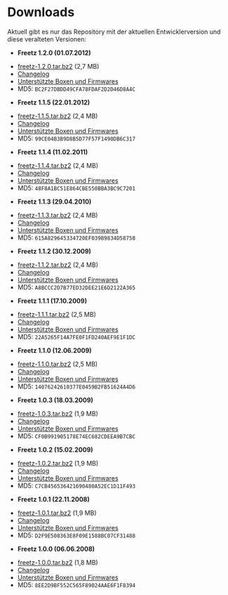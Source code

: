 # Downloads

Aktuell gibt es nur das Repository mit der aktuellen Entwicklerversion und diese veralteten Versionen:

  * **Freetz 1.2.0 (01.07.2012)**
   - [freetz-1.2.0.tar.bz2](https://github.com/Freetz-NG/svn.freetz.org/releases/download/freetz-1.2/freetz-1.2.0.tar.bz2 "freetz-1.2.0.tar.bz2 (2.7 MB)") (2,7 MB)
   - [Changelog](https://github.com/Freetz-NG/svn.freetz.org/blob/freetz-1.2/CHANGELOG)
   - [Unterstützte Boxen und Firmwares](https://github.com/Freetz-NG/svn.freetz.org/blob/freetz-1.2/FIRMWARES)
   - MD5: `BC2F27DBDD49CFA78FDAF2D2D46D8A4C`

  * **Freetz 1.1.5 (22.01.2012)**
   - [freetz-1.1.5.tar.bz2](https://github.com/Freetz-NG/svn.freetz.org/releases/download/freetz-1.1.5/freetz-1.1.5.tar.bz2 "freetz-1.1.5.tar.bz2 (2.5 MB)") (2,4 MB)
   - [Changelog](https://github.com/Freetz-NG/svn.freetz.org/blob/freetz-1.1.5/CHANGELOG)
   - [Unterstützte Boxen und Firmwares](https://github.com/Freetz-NG/svn.freetz.org/blob/freetz-1.1.5/FIRMWARES)
   - MD5: `99CE04B3B9D8B5D77F57F1490DB6C317`

  * **Freetz 1.1.4 (11.02.2011)**
   - [freetz-1.1.4.tar.bz2](https://github.com/Freetz-NG/svn.freetz.org/releases/download/freetz-1.1.4/freetz-1.1.4.tar.bz2 "freetz-1.1.4.tar.bz2 (2.5 MB)") (2,4 MB)
   - [Changelog](https://github.com/Freetz-NG/svn.freetz.org/blob/freetz-1.1.4/CHANGELOG)
   - [Unterstützte Boxen und Firmwares](https://github.com/Freetz-NG/svn.freetz.org/blob/freetz-1.1.4/FIRMWARES)
   - MD5: `48F8A1BC51E864CBE550BBA3BC9C7201`

  * **Freetz 1.1.3 (29.04.2010)**
   - [freetz-1.1.3.tar.bz2](https://github.com/Freetz-NG/svn.freetz.org/releases/download/freetz-1.1.3/freetz-1.1.3.tar.bz2 "freetz-1.1.3.tar.bz2 (2.4 MB)") (2,4 MB)
   - [Changelog](https://github.com/Freetz-NG/svn.freetz.org/blob/freetz-1.1.3/CHANGELOG)
   - [Unterstützte Boxen und Firmwares](https://github.com/Freetz-NG/svn.freetz.org/blob/freetz-1.1.3/FIRMWARES)
   - MD5: `615A829645334720EF039B9834D58758`

  * **Freetz 1.1.2 (30.12.2009)**
   - [freetz-1.1.2.tar.bz2](https://github.com/Freetz-NG/svn.freetz.org/releases/download/freetz-1.1.2/freetz-1.1.2.tar.bz2 "freetz-1.1.2.tar.bz2 (2.4 MB)") (2,4 MB)
   - [Changelog](https://github.com/Freetz-NG/svn.freetz.org/blob/freetz-1.1.2/CHANGELOG)
   - [Unterstützte Boxen und Firmwares](https://github.com/Freetz-NG/svn.freetz.org/blob/freetz-1.1.2/FIRMWARES)
   - MD5: `A8BCCC2D7B77ED32DEE21E6D2122A365`

  * **Freetz 1.1.1 (17.10.2009)**
   - [freetz-1.1.1.tar.bz2](https://github.com/Freetz-NG/svn.freetz.org/releases/download/freetz-1.1.1/freetz-1.1.1.tar.bz2 "freetz-1.1.1.tar.bz2 (2.4 MB)") (2,5 MB)
   - [Changelog](https://github.com/Freetz-NG/svn.freetz.org/blob/freetz-1.1.1/CHANGELOG)
   - [Unterstützte Boxen und Firmwares](https://github.com/Freetz-NG/svn.freetz.org/blob/freetz-1.1.1/FIRMWARES)
   - MD5: `22A5265F14A7FE0F1FD240AEF9E1F1DC`

  * **Freetz 1.1.0 (12.06.2009)**
   - [freetz-1.1.0.tar.bz2](https://github.com/Freetz-NG/svn.freetz.org/releases/download/freetz-1.1/freetz-1.1.0.tar.bz2 "freetz-1.1.0.tar.bz2 (2.4 MB)") (2,5 MB)
   - [Changelog](https://github.com/Freetz-NG/svn.freetz.org/blob/freetz-1.1/CHANGELOG)
   - [Unterstützte Boxen und Firmwares](https://github.com/Freetz-NG/svn.freetz.org/blob/freetz-1.1/FIRMWARES)
   - MD5: `14076242610377E0459B2FB51624A4D6`

  * **Freetz 1.0.3 (18.03.2009)**
   - [freetz-1.0.3.tar.bz2](https://github.com/Freetz-NG/svn.freetz.org/releases/download/freetz-1.0.3/freetz-1.0.3.tar.bz2 "freetz-1.0.3.tar.bz2 (1.9 MB)") (1,9 MB)
   - [Changelog](https://github.com/Freetz-NG/svn.freetz.org/blob/freetz-1.0.3/CHANGELOG)
   - [Unterstützte Boxen und Firmwares](https://github.com/Freetz-NG/svn.freetz.org/blob/freetz-1.0.3/FIRMWARES)
   - MD5: `CF0B991905178E74EC682CDEEA9B7CBC`

  * **Freetz 1.0.2 (15.02.2009)**
   - [freetz-1.0.2.tar.bz2](https://github.com/Freetz-NG/svn.freetz.org/releases/download/freetz-1.0.2/freetz-1.0.2.tar.bz2 "freetz-1.0.2.tar.bz2 (1.9 MB)") (1,9 MB)
   - [Changelog](https://github.com/Freetz-NG/svn.freetz.org/blob/freetz-1.0.2/CHANGELOG)
   - [Unterstützte Boxen und Firmwares](https://github.com/Freetz-NG/svn.freetz.org/blob/freetz-1.0.2/FIRMWARES)
   - MD5: `C7CB456536421690480A52EC1D11F493`

  * **Freetz 1.0.1 (22.11.2008)**
   - [freetz-1.0.1.tar.bz2](https://github.com/Freetz-NG/svn.freetz.org/releases/download/freetz-1.0.1/freetz-1.0.1.tar.bz2 "freetz-1.0.1.tar.bz2 (1.9 MB)") (1,9 MB)
   - [Changelog](https://github.com/Freetz-NG/svn.freetz.org/blob/freetz-1.0.1/CHANGELOG)
   - [Unterstützte Boxen und Firmwares](https://github.com/Freetz-NG/svn.freetz.org/blob/freetz-1.0.1/FIRMWARES)
   - MD5: `D2F9E508363E8F09E1588BC07CF31488`

  * **Freetz 1.0.0 (06.06.2008)**
   - [freetz-1.0.0.tar.bz2](https://github.com/Freetz-NG/svn.freetz.org/releases/download/freetz-1.0/freetz-1.0.0.tar.bz2 "freetz-1.0.0.tar.bz2 (1.8 MB)") (1,8 MB)
   - [Changelog](https://github.com/Freetz-NG/svn.freetz.org/blob/freetz-1.0/CHANGELOG)
   - [Unterstützte Boxen und Firmwares](https://github.com/Freetz-NG/svn.freetz.org/blob/freetz-1.0/FIRMWARES)
   - MD5: `8EE2D9BF552C565F89024AAE6F1F8394`


